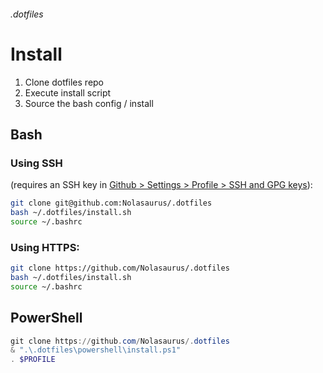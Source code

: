
###### .dotfiles

# Install
1. Clone dotfiles repo
2. Execute install script
3. Source the bash config / install 


## Bash
### Using SSH 
(requires an SSH key in [Github > Settings > Profile > SSH and GPG keys](https://github.com/settings/keys)):

   ```bash
   git clone git@github.com:Nolasaurus/.dotfiles
   bash ~/.dotfiles/install.sh
   source ~/.bashrc
   ```

    
### Using HTTPS:
   ```bash
   git clone https://github.com/Nolasaurus/.dotfiles
   bash ~/.dotfiles/install.sh
   source ~/.bashrc
   ```

## PowerShell
```powershell
git clone https://github.com/Nolasaurus/.dotfiles
& ".\.dotfiles\powershell\install.ps1"
. $PROFILE
```
